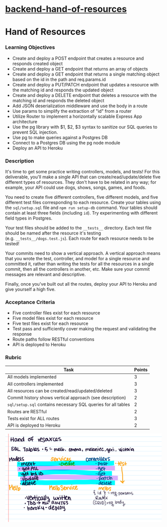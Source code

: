 [backend-hand-of-resources](https://alchemycodelab.github.io/backend-hand-of-resources/)
========================================================================================

Hand of Resources
=================

### Learning Objectives[](https://alchemycodelab.github.io/backend-hand-of-resources/#learning-objectives)

-   Create and deploy a POST endpoint that creates a resource and responds created object
-   Create and deploy a GET endpoint that returns an array of objects
-   Create and deploy a GET endpoint that returns a single matching object based on the id in the path and req.params.id
-   Create and deploy a PUT/PATCH endpoint that updates a resource with the matching id and responds the updated object
-   Create and deploy a DELETE endpoint that deletes a resource with the matching id and responds the deleted object
-   Add JSON deserialization middleware and use the body in a route
-   Use params to simplify the extraction of "id" from a router
-   Utilize Router to implement a horizontally scalable Express App architecture
-   Use the pg library with $1, $2, $3 syntax to sanitize our SQL queries to prevent SQL injection.
-   Use pg to make queries against a Postgres DB
-   Connect to a Postgres DB using the pg node module
-   Deploy an API to Heroku

### Description[](https://alchemycodelab.github.io/backend-hand-of-resources/#description)

It's time to get some practice writing controllers, models, and tests! For this deliverable, you'll make a single API that can create/read/update/delete five different types of resources. They don't have to be related in any way; for example, your API could use dogs, shows, songs, games, and foods.

You need to create five different controllers, five different models, and five different test files corresponding to each resource. Create your tables using the `sql/setup.sql` file and `npm run setup-db` command. Your tables should contain at least three fields (including `id`). Try experimenting with different field types in Postgres.

Your test files should be added to the `__tests__` directory. Each test file should be named after the resource it's testing (e.g. `__tests__/dogs.test.js`). Each route for each resource needs to be tested!

Your commits need to show a vertical approach. A vertical approach means that you wrote the test, controller, and model for a single resource and committed it, rather than writing the tests for all the resources in a single commit, then all the controllers in another, etc. Make sure your commit messages are relevant and descriptive.

Finally, once you've built out all the routes, deploy your API to Heroku and give yourself a high five.

### Acceptance Criteria[](https://alchemycodelab.github.io/backend-hand-of-resources/#acceptance-criteria)

-   Five controller files exist for each resource
-   Five model files exist for each resource
-   Five test files exist for each resource
-   Test pass and sufficiently cover making the request and validating the response
-   Route paths follow RESTful conventions
-   API is deployed to Heroku

### Rubric[](https://alchemycodelab.github.io/backend-hand-of-resources/#rubric)

| Task | Points |
| --- | --- |
| All models implemented | 3 |
| All controllers implemented | 3 |
| All resources can be created/read/updated/deleted | 3 |
| Commit history shows vertical approach (see description) | 2 |
| `sql/setup.sql` contains necessary SQL queries for all tables | 2 |
| Routes are RESTful | 2 |
| Tests exist for ALL routes | 3 |
| API is deployed to Heroku | 2


 ![handofresources](/handofresources.jpeg)
